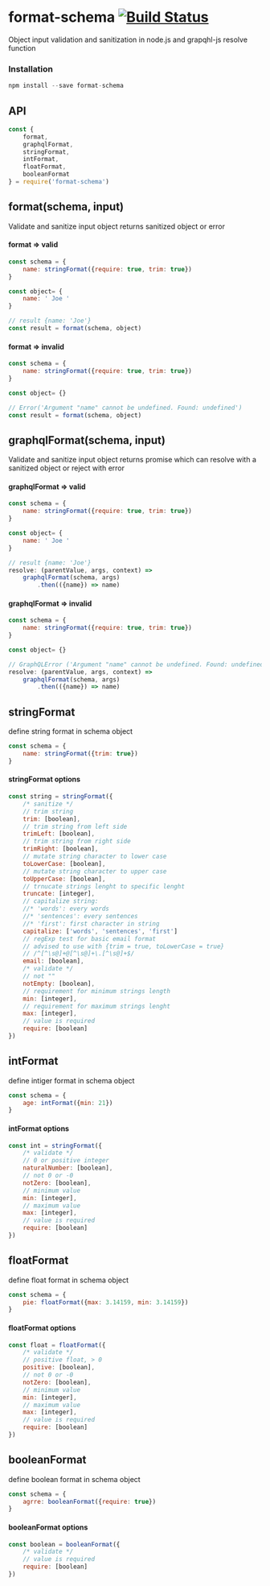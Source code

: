 # format-schema [![Build Status](https://travis-ci.org/mjasnikovs/format-schema.svg?branch=master)](https://travis-ci.org/mjasnikovs/format-schema)

Object input validation and sanitization in node.js and grapqhl-js resolve function

### Installation

```javascript
npm install --save format-schema
```

## API

```javascript
const {
    format,
    graphqlFormat,
    stringFormat,
    intFormat,
    floatFormat,
    booleanFormat
} = require('format-schema')

```

## format(schema, input)
Validate and sanitize input object
returns sanitized object or error

#### format => valid
```javascript
const schema = {
    name: stringFormat({require: true, trim: true})
}

const object= {
    name: ' Joe '
}

// result {name: 'Joe'}
const result = format(schema, object)

```

#### format => invalid
```javascript
const schema = {
    name: stringFormat({require: true, trim: true})
}

const object= {}

// Error('Argument "name" cannot be undefined. Found: undefined')
const result = format(schema, object)

```

## graphqlFormat(schema, input)
Validate and sanitize input object
returns promise which can resolve with a sanitized object or reject with error

#### graphqlFormat => valid
```javascript
const schema = {
    name: stringFormat({require: true, trim: true})
}

const object= {
    name: ' Joe '
}

// result {name: 'Joe'}
resolve: (parentValue, args, context) =>
	graphqlFormat(schema, args)
		.then(({name}) => name)

```

#### graphqlFormat => invalid
```javascript
const schema = {
    name: stringFormat({require: true, trim: true})
}

const object= {}

// GraphQLError ('Argument "name" cannot be undefined. Found: undefined')
resolve: (parentValue, args, context) =>
	graphqlFormat(schema, args)
		.then(({name}) => name)

```

## stringFormat
define string format in schema object

```javascript
const schema = {
	name: stringFormat({trim: true})
}

```

#### stringFormat options
```javascript
const string = stringFormat({
	/* sanitize */
	// trim string
	trim: [boolean],
	// trim string from left side
	trimLeft: [boolean],
	// trim string from right side
	trimRight: [boolean],
	// mutate string character to lower case
	toLowerCase: [boolean],
	// mutate string character to upper case
	toUpperCase: [boolean],
	// trnucate strings lenght to specific lenght
	truncate: [integer],
	// capitalize string:
	//* 'words': every words
	//* 'sentences': every sentences
	//* 'first': first character in string
	capitalize: ['words', 'sentences', 'first']
	// regExp test for basic email format
	// advised to use with {trim = true, toLowerCase = true}
	// /^[^\s@]+@[^\s@]+\.[^\s@]+$/
	email: [boolean],
	/* validate */
	// not ""
	notEmpty: [boolean],
	// requirement for minimum strings length
	min: [integer],
	// requirement for maximum strings lenght
	max: [integer],
	// value is required
	require: [boolean]
})

```

## intFormat
define intiger format in schema object

```javascript
const schema = {
	age: intFormat({min: 21})
}

```

#### intFormat options
```javascript
const int = stringFormat({
	/* validate */
	// 0 or positive integer
	naturalNumber: [boolean],
	// not 0 or -0
	notZero: [boolean],
	// minimum value
	min: [integer],
	// maximum value
	max: [integer],
	// value is required
	require: [boolean]
})

```

## floatFormat
define float format in schema object

```javascript
const schema = {
	pie: floatFormat({max: 3.14159, min: 3.14159})
}

```

#### floatFormat options
```javascript
const float = floatFormat({
	/* validate */
	// positive float, > 0
	positive: [boolean],
	// not 0 or -0
	notZero: [boolean],
	// minimum value
	min: [integer],
	// maximum value
	max: [integer],
	// value is required
	require: [boolean]
})
```

## booleanFormat
define boolean format in schema object

```javascript
const schema = {
	agrre: booleanFormat({require: true})
}

```

#### booleanFormat options

```javascript
const boolean = booleanFormat({
	/* validate */
	// value is required
	require: [boolean]
})
